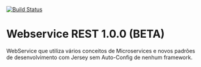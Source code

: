 [![Build Status](https://travis-ci.org/jeancbezerra/webservice_rest_jersey2.svg?branch=master)](https://travis-ci.org/jeancbezerra/webservice_rest_jersey2)

# Webservice REST 1.0.0 (BETA)

WebService que utiliza vários conceitos de Microservices e novos padrões de desenvolvimento com Jersey sem Auto-Config de nenhum framework.
